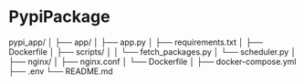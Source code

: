 # PypiPackage
pypi_app/
│
├── app/
│   ├── app.py
│   ├── requirements.txt
│   ├── Dockerfile
│   ├── scripts/
│   │   └── fetch_packages.py
│   └── scheduler.py
│
├── nginx/
│   ├── nginx.conf
│   └── Dockerfile
│
├── docker-compose.yml
├── .env
└── README.md
